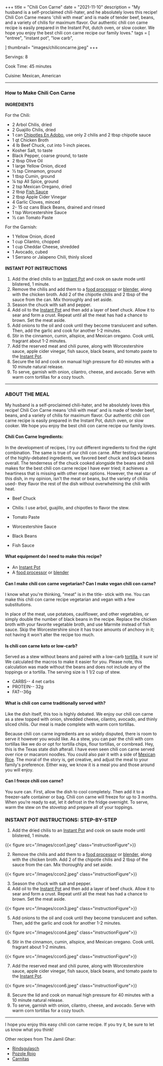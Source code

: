 +++
title = "Chili Con Carne"
date = "2021-11-10"
description = "My husband is a self-proclaimed chili-hater, and he absolutely loves this recipe! Chili Con Carne means 'chili with meat' and is made of tender beef, beans, and a variety of chilis for maximum flavor. Our authentic chili con carne recipe is easily prepared in the Instant Pot, dutch oven, or slow cooker. We hope you enjoy the best chili con carne recipe our family loves."
tags = [
    "entree",
    "instant pot",
    "low carb",
   
]
thumbnail= "images/chiliconcarne.jpeg"
+++

Servings: 8 <!--more-->

Cook Time: 45 minutes

Cuisine: Mexican, American

---- 

### How to Make Chili Con Carne 

#### INGREDIENTS 

For the Chili: 

* 2 Arbol Chilis, dried 
* 2 Guajillo Chilis, dried
* 1 can [Chipotles En Adobo](https://amzn.to/3f0lZoT), use only 2 chilis and 2 tbsp chipotle sauce 
* 1 qt Chicken Broth  
* 4 lb Beef Chuck, cut into 1-inch pieces. 
* Kosher Salt, to taste 
* Black Pepper, coarse ground, to taste
* 2 tbsp Olive Oil 
* 1 large Yellow Onion, diced 
* ½ tsp Cinnamon, ground 
* 1 tbsp Cumin, ground
* ¼ tsp All Spice, ground 
* 2 tsp Mexican Oregano, dried 
* 2 tbsp [Fish Sauce](https://amzn.to/3jMYZdj) 
* 2 tbsp Apple Cider Vinegar 
* 4 Garlic Cloves, minced 
* 2- 15 oz cans Black Beans, drained and rinsed 
* 1 tsp Worcestershire Sauce 
* ½ can Tomato Paste

For the Garnish: 

* 1 Yellow Onion, diced
* 1 cup Cilantro, chopped
* 1 cup Cheddar Cheese, shredded 
* 1 Avocado, cubed 
* 1 Serrano or Jalapeno Chili, thinly sliced
  
#### INSTANT POT INSTRUCTIONS 

1. Add the dried chilis to an [Instant Pot](https://amzn.to/3qfNYCZ) and cook on saute mode until blistered, 1 minute.  
2. Remove the chilis and add them to a [food processor](https://amzn.to/3bUKS2q) or [blender](https://amzn.to/3H5anfT), along with the chicken broth. Add 2 of the chipotle chilis and 2 tbsp of the sauce from the can. Mix thoroughly and set aside.
3. Season the chuck with salt and pepper. 
4. Add oil to the [Instant Pot](https://amzn.to/3qfNYCZ) and then add a layer of beef chuck. Allow it to sear and form a crust. Repeat until all the meat has had a chance to brown. Set the meat aside. 
5. Add onions to the oil and cook until they become translucent and soften. Then, add the garlic and cook for another 1-2 minutes.
6. Stir in the cinnamon, cumin, allspice, and Mexican oregano. Cook untiL fragrant about 1-2 minutes.  
7. Add the reserved meat and chili puree, along with Worcestershire sauce, apple cider vinegar, fish sauce, black beans, and tomato paste to the [Instant Pot](https://amzn.to/3qfNYCZ). 
8. Secure the lid and cook on manual high pressure for 40 minutes with a 10 minute natural release. 
9. To serve, garnish with onion, cilantro, cheese, and avocado. Serve with warm corn tortillas for a cozy touch. 

---- 

### ABOUT THE MEAL 

My husband is a self-proclaimed chili-hater, and he absolutely loves this recipe! Chili Con Carne means 'chili with meat' and is made of tender beef, beans, and a variety of chilis for maximum flavor. Our authentic chili con carne recipe is easily prepared in the Instant Pot, dutch oven, or slow cooker. We hope you enjoy the best chili con carne recipe our family loves.

#### Chili Con Carne Ingredients: 

In the development of recipes, I try out different ingredients to find the right combination. The same is true of our chili con carne. After testing variations of the highly-debated ingredients, we favored beef chuck and black beans overall. The tenderness of the chuck cooked alongside the beans and chili makes for the best chili con carne recipe I have ever tried; it achieves a heartiness that is missing with other meat options. However, the real star of this dish, in my opinion, isn't the meat or beans, but the variety of chilis used- they flavor the rest of the dish without overwhelming the chili with heat.

* Beef Chuck 

* Chilis: I use arbol, guajillo, and chipotles to flavor the stew. 
* Tomato Paste 
* Worcestershire Sauce 
* Black Beans
* Fish Sauce 

#### What equipment do I need to make this recipe?

* An [Instant Pot](https://amzn.to/3qfNYCZ)
* A [food processor](https://amzn.to/3bUKS2q) or [blender](https://amzn.to/3H5anfT)

#### Can I make chili con carne vegetarian? Can I make vegan chili con carne?

I know what you're thinking, "meat" is in the title- stick with me. You can make this chili con carne recipe vegetarian and vegan with a few substitutions. 

In place of the meat, use potatoes, cauliflower, and other vegetables, or simply double the number of black beans in the recipe. Replace the chicken broth with your favorite vegetable broth, and use Marmite instead of fish sauce. Skip the Worcestershire since it has trace amounts of anchovy in it; not having it won't alter the recipe too much.  

#### Is chili con carne keto or low-carb?

Served as a stew without beans and paired with a low-carb [tortilla](https://amzn.to/3ePAoDU), it sure is! We calculated the macros to make it easier for you. Please note, this calculation was made without the beans and does not include any of the toppings or a tortilla. The serving size is 1 1/2 cup of stew. 

* CARBS-- 4 net carbs
* PROTEIN-- 32g 
* FAT--36g

#### What is chili con carne traditionally served with? 

Like the dish itself, this too is highly debated. We enjoy our chili con carne as a stew topped with onion, shredded cheese, cilantro, avocado, and thinly sliced chilis. Our meal is made complete with warm corn tortillas. 

Because chili con carne ingredients are so widely disputed, there is room to serve it however you would like. As a stew, you can pair the chili with corn tortillas like we do or opt for tortilla chips, flour tortillas, or cornbread. Hey, this is the Texas state dish afterall. I have even seen chili con carne served over rice or macaroni noodles. You could also pair it with a side of [Mexican Rice](https://www.jamilghar.com/recipe/mexican_rice/). The moral of the story is, get creative, and adjust the meal to your family's preference. Either way, we know it is a meal you and those around you will enjoy.  

#### Can I freeze chili con carne?

You sure can. First, allow the dish to cool completely. Then add it to a freezer-safe container or bag. Chili con carne will freeze for up to 3 months. When you’re ready to eat, let it defrost in the fridge overnight. To serve, warm the stew on the stovetop and prepare all of your toppings. 


### INSTANT POT INSTRUCTIONS: STEP-BY-STEP 

1. Add the dried chilis to an [Instant Pot](https://amzn.to/3qfNYCZ) and cook on saute mode until blistered, 1 minute.  

{{< figure src="/images/ccon1.jpeg" class="instructionFigure">}}

2. Remove the chilis and add them to a [food processor](https://amzn.to/3bUKS2q) or [blender](https://amzn.to/3H5anfT), along with the chicken broth. Add 2 of the chipotle chilis and 2 tbsp of the sauce from the can. Mix thoroughly and set aside.

{{< figure src="/images/ccon2.jpeg" class="instructionFigure">}}

3. Season the chuck with salt and pepper. 
4. Add oil to the [Instant Pot](https://amzn.to/3qfNYCZ) and then add a layer of beef chuck. Allow it to sear and form a crust. Repeat until all the meat has had a chance to brown. Set the meat aside. 

{{< figure src="/images/ccon3.jpeg" class="instructionFigure">}}

5. Add onions to the oil and cook until they become translucent and soften. Then, add the garlic and cook for another 1-2 minutes.

{{< figure src="/images/ccon4.jpeg" class="instructionFigure">}}

6. Stir in the cinnamon, cumin, allspice, and Mexican oregano. Cook untiL fragrant about 1-2 minutes.  

{{< figure src="/images/ccon5.jpeg" class="instructionFigure">}}


7. Add the reserved meat and chili puree, along with Worcestershire sauce, apple cider vinegar, fish sauce, black beans, and tomato paste to the [Instant Pot](https://amzn.to/3qfNYCZ). 

{{< figure src="/images/ccon6.jpeg" class="instructionFigure">}}

8. Secure the lid and cook on manual high pressure for 40 minutes with a 10 minute natural release. 
9. To serve, garnish with onion, cilantro, cheese, and avocado. Serve with warm corn tortillas for a cozy touch. 

----

I hope you enjoy this easy chili con carne recipe. If you try it, be sure to let us know what you think!

Other recipes from The Jamil Ghar:

* [Rindsgulasch](https://www.jamilghar.com/recipe/rindsgulasch/) 
* [Pozole Rojo](https://www.jamilghar.com/recipe/pasole/)
* [Carnitas](https://www.jamilghar.com/recipe/carnitas/)


